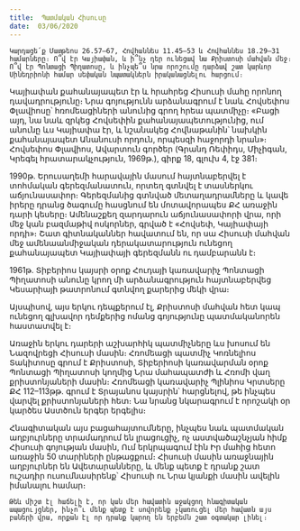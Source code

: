 ```yaml
---
title:  Պատմական Հիսուսը
date:  03/06/2020
---
```


`Կարդացե՛ք Մատթեոս 26.57–67, Հովհաննես 11.45–53 և Հովհաննես 18.29–31 համարները։ Ո՞վ էր Կայիափան, և ի՞նչ դեր ունեցավ նա Քրիստոսի մահվան մեջ։ Ո՞վ էր Պոնտացի Պիղատոսը, և ինչպե՞ս նրա որոշումը դարձավ շատ կարևոր Սինեդրիոնի համար սեփական նպատակներն իրականացնելու հարցում։`

Կայիափան քահանայապետ էր և հրահրեց Հիսուսի մահը որոնող դավադրությունը։ Նրա գոյությունն արձանագրում է նաև Հովսեփոս Փլավիոսը՝ հռոմեացիների անունից գրող հրեա պատմիչը։ «Բացի այդ, նա նաև զրկեց Հովսեփին քահանայապետությունից, ում անունը ևս Կայիափա էր, և նշանակեց Հովնաթանին՝ նախկին քահանայապետ Անանուսի որդուն, որպեսզի հաջորդի նրան»։ Հովսեփոս Փլավիոս, Ավարտուն գործեր (Գրանդ Ռեփիդս, Միչիգան, Կրեգել հրատարակչություն, 1969թ.), գիրք 18, գլուխ 4, էջ 381։

1990թ. Երուսաղեմի հարավային մասում հայտնաբերվել է տոհմական գերեզմանատուն, որտեղ գտնվել է տասներկու աճյունասափոր։ Գերեզմանից գտնված մետաղադրամները և կավե իրերը դրանց ծագումը հասցնում են մոտավորապես ՔՀ առաջին դարի կեսերը։ Ամենաշքեղ զարդարուն աճյունասափորի վրա, որի մեջ կան բազմաթիվ ոսկորներ, գրված է «Հովսեփ, Կայիափայի որդի»։ Շատ գիտնականներ հավատում են, որ սա Հիսուսի մահվան մեջ ամենաանմիջական դերակատարություն ունեցող քահանայապետ Կայիափայի գերեզմանն ու դամբարանն է։

1961թ. Տիբերիոս կայսրի օրոք Հուդայի կառավարիչ Պոնտացի Պիղատոսի անունը կրող մի արձանագրություն հայտնաբերվեց Կեսարիայի թատրոնում գտնվող քարերից մեկի վրա։

Այսպիսով, այս երկու դեպքերում էլ, Քրիստոսի մահվան հետ կապ ունեցող գլխավոր դեմքերից ոմանց գոյությունը պատմականորեն հաստատվել է։

Առաջին երկու դարերի աշխարհիկ պատմիչները ևս խոսում են Նազովրեցի Հիսուսի մասին։ Հռոմեացի պատմիչ Կոռնելիոս Տակիտոսը գրում է Քրիստոսի, Տիբերիոսի կառավարման օրոք Պոնտացի Պիղատոսի կողմից Նրա մահապատժի և Հռոմի վաղ քրիստոնյաների մասին։ Հռոմեացի կառավարիչ Պլինիոս Կրտսերը ՔՀ 112–113թթ. գրում է Տրայանոս կայսրին՝ հարցնելով, թե ինչպես վարվել քրիստոնյաների հետ։ Նա նրանց նկարագրում է որոշակի օր կարծես Աստծուն երգեր երգելիս։

Հնագիտական այս բացահայտումները, ինչպես նաև պատմական աղբյուրները տրամադրում են լրացուցիչ, ոչ աստվածաշնչյան հիմք Հիսուսի գոյության մասին, Ում երկրպագում էին Իր մահից հետո առաջին 50 տարիների ընթացքում։ Հիսուսի մասին առաջնային աղբյուրներ են Ավետարանները, և մենք պետք է դրանք շատ ուշադիր ուսումնասիրենք՝ Հիսուսի ու Նրա կյանքի մասին ավելին իմանալու համար։

`Թեև միշտ էլ հաճելի է, որ կան մեր հավատին աջակցող հնագիտական ապացույցներ, ինչո՞ւ մենք պետք է սովորենք չկառուցել մեր հավատն այս բաների վրա, որքան էլ որ դրանք կարող են երբեմն շատ օգտակար լինել։`